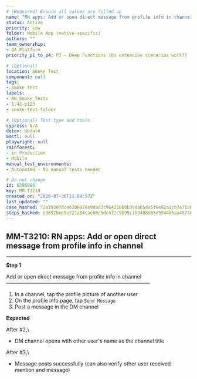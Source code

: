 ```yaml
---
# (Required) Ensure all values are filled up
name: "RN apps: Add or open direct message from profile info in channel"
status: Active
priority: Low
folder: Mobile App (native-specific)
authors: ""
team_ownership: 
- QA Platform
priority_p1_to_p4: P3 - Deep Functions (Do extensive scenarios work?)

# (Optional)
location: Smoke Test
component: null
tags: 
- Smoke test
labels: 
- RN_Smoke_Tests
- 1.42-p123
- smoke-test-folder

# (Optional) Test type and tools
cypress: N/A
detox: Update
mmctl: null
playwright: null
rainforest: 
- in Production
- Mobile
manual_test_environments: 
- Automated - No manual tests needed

# Do not change
id: 6396886
key: MM-T3210
created_on: "2020-07-30T21:04:57Z"
last_updated: ""
case_hashed: 72a39307dce6206976e9dad3c964210b0b39dab5de5f6e82a8cb7e71d6e6c4367cf4de49449038c895b5f14b24ce248a
steps_hashed: e3092bee5a221a84cae80e5de4f2c9b95c1b9488e65c5944b6aa4575b05cc7c51a3da86b80a83e319b41f50b549d20cb
---
```


<!-- (Auto-generated) Based on frontmatter's "key" and "name" -->

## MM-T3210: RN apps: Add or open direct message from profile info in channel

---

**Step 1**

Add or open direct message from profile info in channel\
————————————————————————————

1. In a channel, tap the profile picture of another user
2. On the profile info page, tap `Send Message`
3. Post a message in the DM channel

**Expected**

After #2,\\

- DM channel opens with other user's name as the channel title

After #3,\\

- Message posts successfully (can also verify other user received mention and message)
